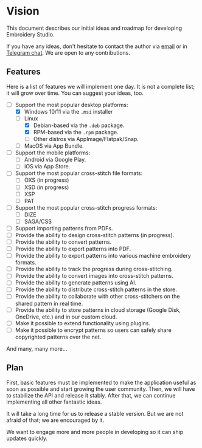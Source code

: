# Vision

This document describes our initial ideas and roadmap for developing Embroidery Studio.

If you have any ideas, don't hesitate to contact the author via [email](mailto:nazarantoniuk18@gmail.com) or in [Telegram chat](https://t.me/embroidery_space).
We are open to any contributions.

## Features

Here is a list of features we will implement one day.
It is not a complete list; it will grow over time.
You can suggest your ideas, too.

- [ ] Support the most popular desktop platforms:
  - [x] Windows 10/11 via the `.msi` installer
  - [ ] Linux
    - [x] Debian-based via the `.deb` package.
    - [x] RPM-based via the `.rpm` package.
    - [ ] Other distros via AppImage/Flatpak/Snap.
  - [ ] MacOS via App Bundle.
- [ ] Support the mobile platforms:
  - [ ] Android via Google Play.
  - [ ] iOS via App Store.
- [ ] Support the most popular cross-stitch file formats:
  - [ ] OXS (in progress)
  - [ ] XSD (in progress)
  - [ ] XSP
  - [ ] PAT
- [ ] Support the most popular cross-stitch progress formats:
  - [ ] DIZE
  - [ ] SAGA/CSS
- [ ] Support importing patterns from PDFs.
- [ ] Provide the ability to design cross-stitch patterns (in progress).
- [ ] Provide the ability to convert patterns.
- [ ] Provide the ability to export patterns into PDF.
- [ ] Provide the ability to export patterns into various machine embroidery formats.
- [ ] Provide the ability to track the progress during cross-stitching.
- [ ] Provide the ability to convert images into cross-stitch patterns.
- [ ] Provide the ability to generate patterns using AI.
- [ ] Provide the ability to distribute cross-stitch patterns in the store.
- [ ] Provide the ability to collaborate with other cross-stitchers on the shared pattern in real time.
- [ ] Provide the ability to store patterns in cloud storage (Google Disk, OneDrive, etc.) and in our custom cloud.
- [ ] Make it possible to extend functionality using plugins.
- [ ] Make it possible to encrypt patterns so users can safely share copyrighted patterns over the net.

And many, many more...

## Plan

First, basic features must be implemented to make the application useful as soon as possible and start growing the user community.
Then, we will have to stabilize the API and release it stably.
After that, we can continue implementing all other fantastic ideas.

It will take a long time for us to release a stable version.
But we are not afraid of that; we are encouraged by it.

We want to engage more and more people in developing so it can ship updates quickly.
